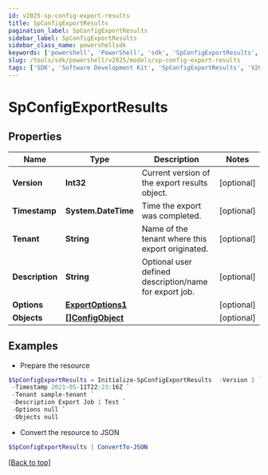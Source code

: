```yaml
---
id: v2025-sp-config-export-results
title: SpConfigExportResults
pagination_label: SpConfigExportResults
sidebar_label: SpConfigExportResults
sidebar_class_name: powershellsdk
keywords: ['powershell', 'PowerShell', 'sdk', 'SpConfigExportResults', 'V2025SpConfigExportResults'] 
slug: /tools/sdk/powershell/v2025/models/sp-config-export-results
tags: ['SDK', 'Software Development Kit', 'SpConfigExportResults', 'V2025SpConfigExportResults']
---
```



# SpConfigExportResults

## Properties

Name | Type | Description | Notes
------------ | ------------- | ------------- | -------------
**Version** | **Int32** | Current version of the export results object. | [optional] 
**Timestamp** | **System.DateTime** | Time the export was completed. | [optional] 
**Tenant** | **String** | Name of the tenant where this export originated. | [optional] 
**Description** | **String** | Optional user defined description/name for export job. | [optional] 
**Options** | [**ExportOptions1**](export-options1) |  | [optional] 
**Objects** | [**[]ConfigObject**](config-object) |  | [optional] 

## Examples

- Prepare the resource
```powershell
$SpConfigExportResults = Initialize-SpConfigExportResults  -Version 1 `
 -Timestamp 2021-05-11T22:23:16Z `
 -Tenant sample-tenant `
 -Description Export Job 1 Test `
 -Options null `
 -Objects null
```

- Convert the resource to JSON
```powershell
$SpConfigExportResults | ConvertTo-JSON
```


[[Back to top]](#) 

